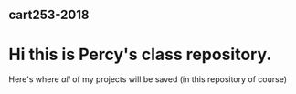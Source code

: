 ## cart253-2018
# Hi this is Percy's class repository.
Here's where _all_ of my projects will be saved (in this repository of course)
